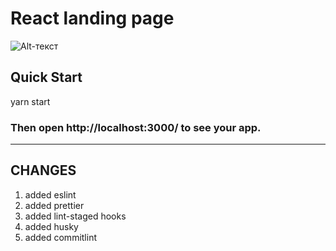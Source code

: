 # React landing page
![Alt-текст](https://sun9-28.userapi.com/impg/uxp5weBSsZjOEhm2rNkG3duYboB3S4abMX26SA/Q0tUIhxk4fs.jpg?size=319x83&quality=96&sign=440e9dcd74c25779f34462aaf53d5ab7&type=album)


## Quick Start

yarn start

### Then open http://localhost:3000/ to see your app.
____


## CHANGES
1. added eslint
2. added prettier
3. added lint-staged hooks
4. added husky
5. added commitlint 


